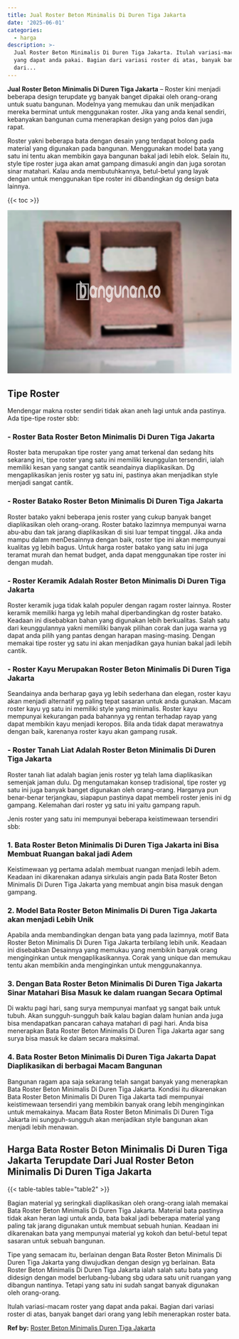```yaml
---
title: Jual Roster Beton Minimalis Di Duren Tiga Jakarta
date: '2025-06-01'
categories:
  - harga
description: >-
  Jual Roster Beton Minimalis Di Duren Tiga Jakarta. Itulah variasi-macam roster
  yang dapat anda pakai. Bagian dari variasi roster di atas, banyak banget
  dari...
---
```


**Jual Roster Beton Minimalis Di Duren Tiga Jakarta** – Roster kini menjadi beberapa design terupdate yg banyak banget dipakai oleh orang-orang untuk suatu bangunan. Modelnya yang memukau dan unik menjadikan mereka berminat untuk menggunakan roster. Jika yang anda kenal sendiri, kebanyakan bangunan cuma menerapkan design yang polos dan juga rapat.

Roster yakni beberapa bata dengan desain yang terdapat bolong pada material yang digunakan pada bangunan. Menggunakan model bata yang satu ini tentu akan membikin gaya bangunan bakal jadi lebih elok. Selain itu, style tipe roster juga akan amat gampang dimasuki angin dan juga sorotan sinar matahari. Kalau anda membutuhkannya, betul-betul yang layak dengan untuk menggunakan tipe roster ini dibandingkan dg design bata lainnya.

{{< toc >}}

![Jual Roster Beton Minimalis Di Duren Tiga Jakarta](/images/bata-roster-minimalis-04.png)

## Tipe Roster

Mendengar makna roster sendiri tidak akan aneh lagi untuk anda pastinya. Ada tipe-tipe roster sbb:

### \- Roster Bata Roster Beton Minimalis Di Duren Tiga Jakarta

Roster bata merupakan tipe roster yang amat terkenal dan sedang hits sekarang ini, tipe roster yang satu ini memiliki keunggulan tersendiri, ialah memiliki kesan yang sangat cantik seandainya diaplikasikan. Dg mengaplikasikan jenis roster yg satu ini, pastinya akan menjadikan style menjadi sangat cantik.

### \- Roster Batako Roster Beton Minimalis Di Duren Tiga Jakarta

Roster batako yakni beberapa jenis roster yang cukup banyak banget diaplikasikan oleh orang-orang. Roster batako lazimnya mempunyai warna abu-abu dan tak jarang diaplikasikan di sisi luar tempat tinggal. Jika anda mampu dalam menDesainnya dengan baik, roster tipe ini akan mempunyai kualitas yg lebih bagus. Untuk harga roster batako yang satu ini juga teramat murah dan hemat budget, anda dapat menggunakan tipe roster ini dengan mudah.

### \- Roster Keramik Adalah Roster Beton Minimalis Di Duren Tiga Jakarta

Roster keramik juga tidak kalah populer dengan ragam roster lainnya. Roster keramik memiliki harga yg lebih mahal diperbandingkan dg roster batako. Keadaan ini disebabkan bahan yang digunakan lebih berkualitas. Salah satu dari keunggulannya yakni memiliki banyak pilihan corak dan juga warna yg dapat anda pilih yang pantas dengan harapan masing-masing. Dengan memakai tipe roster yg satu ini akan menjadikan gaya hunian bakal jadi lebih cantik.

### \- Roster Kayu Merupakan Roster Beton Minimalis Di Duren Tiga Jakarta

Seandainya anda berharap gaya yg lebih sederhana dan elegan, roster kayu akan menjadi alternatif yg paling tepat sasaran untuk anda gunakan. Macam roster kayu yg satu ini memiliki style yang minimalis. Roster kayu mempunyai kekurangan pada bahannya yg rentan terhadap rayap yang dapat membikin kayu menjadi keropos. Bila anda tidak dapat merawatnya dengan baik, karenanya roster kayu akan gampang rusak.

### \- Roster Tanah Liat Adalah Roster Beton Minimalis Di Duren Tiga Jakarta

Roster tanah liat adalah bagian jenis roster yg telah lama diaplikasikan semenjak jaman dulu. Dg mengutamakan konsep tradisional, tipe roster yg satu ini juga banyak banget digunakan oleh orang-orang. Harganya pun benar-benar terjangkau, siapapun pastinya dapat membeli roster jenis ini dg gampang. Kelemahan dari roster yg satu ini yaitu gampang rapuh.

Jenis roster yang satu ini mempunyai beberapa keistimewaan tersendiri sbb:

### 1\. Bata Roster Beton Minimalis Di Duren Tiga Jakarta ini Bisa Membuat Ruangan bakal jadi Adem

Keistimewaan yg pertama adalah membuat ruangan menjadi lebih adem. Keadaan ini dikarenakan adanya sirkulais angin pada Bata Roster Beton Minimalis Di Duren Tiga Jakarta yang membuat angin bisa masuk dengan gampang.

### 2\. Model Bata Roster Beton Minimalis Di Duren Tiga Jakarta akan menjadi Lebih Unik

Apabila anda membandingkan dengan bata yang pada lazimnya, motif Bata Roster Beton Minimalis Di Duren Tiga Jakarta terbilang lebih unik. Keadaan ini disebabkan Desainnya yang memukau yang membikin banyak orang menginginkan untuk mengaplikasikannya. Corak yang unique dan memukau tentu akan membikin anda menginginkan untuk menggunakannya.

### 3\. Dengan Bata Roster Beton Minimalis Di Duren Tiga Jakarta Sinar Matahari Bisa Masuk ke dalam ruangan Secara Optimal

Di waktu pagi hari, sang surya mempunyai manfaat yg sangat baik untuk tubuh. Akan sungguh-sungguh baik kalau bagian dalam hunian anda juga bisa mendapatkan pancaran cahaya matahari di pagi hari. Anda bisa menerapkan Bata Roster Beton Minimalis Di Duren Tiga Jakarta agar sang surya bisa masuk ke dalam secara maksimal.

### 4\. Bata Roster Beton Minimalis Di Duren Tiga Jakarta Dapat Diaplikasikan di berbagai Macam Bangunan

Bangunan ragam apa saja sekarang telah sangat banyak yang menerapkan Bata Roster Beton Minimalis Di Duren Tiga Jakarta. Kondisi itu dikarenakan Bata Roster Beton Minimalis Di Duren Tiga Jakarta tadi mempunyai keistimewaan tersendiri yang membikin banyak orang lebih menginginkan untuk memakainya. Macam Bata Roster Beton Minimalis Di Duren Tiga Jakarta ini sungguh-sungguh akan menjadikan style bangunan akan menjadi lebih menawan.

## Harga Bata Roster Beton Minimalis Di Duren Tiga Jakarta Terupdate Dari Jual Roster Beton Minimalis Di Duren Tiga Jakarta

{{< table-tables table="table2" >}}

Bagian material yg seringkali diaplikasikan oleh orang-orang ialah memakai Bata Roster Beton Minimalis Di Duren Tiga Jakarta. Material bata pastinya tidak akan heran lagi untuk anda, bata bakal jadi beberapa material yang paling tak jarang digunakan untuk membuat sebuah hunian. Keadaan ini dikarenakan bata yang mempunyai material yg kokoh dan betul-betul tepat sasaran untuk sebuah bangunan.

Tipe yang semacam itu, berlainan dengan Bata Roster Beton Minimalis Di Duren Tiga Jakarta yang diwujudkan dengan design yg berlainan. Bata Roster Beton Minimalis Di Duren Tiga Jakarta ialah salah satu bata yang didesign dengan model berlubang-lubang sbg udara satu unit ruangan yang dibangun nantinya. Tetapi yang satu ini sudah sangat banyak digunakan oleh orang-orang.

Itulah variasi-macam roster yang dapat anda pakai. Bagian dari variasi roster di atas, banyak banget dari orang yang lebih menerapkan roster bata.

**Ref by:** [Roster Beton Minimalis Duren Tiga Jakarta](https://id.wikipedia.org/wiki/Roster)

